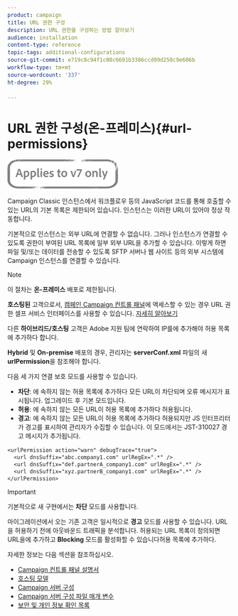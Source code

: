 ```yaml
---
product: campaign
title: URL 권한 구성
description: URL 권한을 구성하는 방법 알아보기
audience: installation
content-type: reference
topic-tags: additional-configurations
source-git-commit: e719c8c94f1c08c6601b3386ccd99d250c9e606b
workflow-type: tm+mt
source-wordcount: '337'
ht-degree: 29%

---
```


# URL 권한 구성(온-프레미스){#url-permissions}

![](../../assets/v7-only.svg)

Campaign Classic 인스턴스에서 워크플로우 등의 JavaScript 코드를 통해 호출할 수 있는 URL의 기본 목록은 제한되어 있습니다. 인스턴스는 이러한 URL이 있어야 정상 작동합니다.

기본적으로 인스턴스는 외부 URL에 연결할 수 없습니다. 그러나 인스턴스가 연결할 수 있도록 권한이 부여된 URL 목록에 일부 외부 URL을 추가할 수 있습니다. 이렇게 하면 파일 및/또는 데이터를 전송할 수 있도록 SFTP 서버나 웹 사이트 등의 외부 시스템에 Campaign 인스턴스를 연결할 수 있습니다.

>[!NOTE]
>
>이 절차는 **온-프레미스** 배포로 제한됩니다.
>
>**호스팅된** 고객으로서, [캠페인 Campaign 컨트롤 패널](https://experienceleague.adobe.com/docs/control-panel/using/control-panel-home.html?lang=ko)에 액세스할 수 있는 경우 URL 권한 셀프 서비스 인터페이스를 사용할 수 있습니다. [자세히 알아보기](https://experienceleague.adobe.com/docs/control-panel/using/instances-settings/url-permissions.html?lang=ko)
>
>다른 **하이브리드/호스팅** 고객은 Adobe 지원 팀에 연락하여 IP를에 추가해야 허용 목록에 추가하다 합니다.

**Hybrid** 및 **On-premise** 배포의 경우, 관리자는 **serverConf.xml** 파일의 새 **urlPermission**&#x200B;을 참조해야 합니다.


다음 세 가지 연결 보호 모드를 사용할 수 있습니다.

* **차단**: 에 속하지 않는 허용 목록에 추가하다 모든 URL이 차단되며 오류 메시지가 표시됩니다. 업그레이드 후 기본 모드입니다.
* **허용**: 에 속하지 않는 모든 URL이 허용 목록에 추가하다 허용됩니다.
* **경고**: 에 속하지 않는 모든 URL이 허용 목록에 추가하다 허용되지만 JS 인터프리터가 경고를 표시하여 관리자가 수집할 수 있습니다. 이 모드에서는 JST-310027 경고 메시지가 추가됩니다.

```
<urlPermission action="warn" debugTrace="true">
  <url dnsSuffix="abc.company1.com" urlRegEx=".*" />
  <url dnsSuffix="def.partnerA_company1.com" urlRegEx=".*" />
  <url dnsSuffix="xyz.partnerB_company1.com" urlRegEx=".*" />
</urlPermission>
```

>[!IMPORTANT]
>
>기본적으로 새 구현에서는 **차단** 모드를 사용합니다.
>
>마이그레이션에서 오는 기존 고객은 일시적으로 **경고** 모드를 사용할 수 있습니다. URL을 허용하기 전에 아웃바운드 트래픽을 분석합니다. 허용되는 URL 목록이 정의되면 URL을에 추가하고 **Blocking** 모드를 활성화할 수 있습니다허용 목록에 추가하다.

자세한 정보는 다음 섹션을 참조하십시오.

* [Campaign 컨트롤 패널 설명서](https://experienceleague.adobe.com/docs/control-panel/using/control-panel-home.html)
* [호스팅 모델](hosting-models.md)
* [Campaign 서버 구성](configuring-campaign-server.md)
* [Campaign 서버 구성 파일 매개 변수](the-server-configuration-file.md)
* [보안 및 개인 정보 확인 목록](get-started-security-privacy.md)
